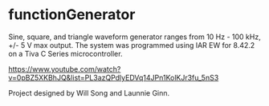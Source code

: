 # functionGenerator
Sine, square, and triangle waveform generator ranges from 10 Hz - 100 kHz, +/- 5 V max output. The system was programmed using IAR EW for 8.42.2 on a Tiva C Series microcontroller. 

https://www.youtube.com/watch?v=0pBZ5XKBhJQ&list=PL3azQPdlyEDVq14JPn1KolKJr3fu_5nS3

Project designed by Will Song and Launnie Ginn.


